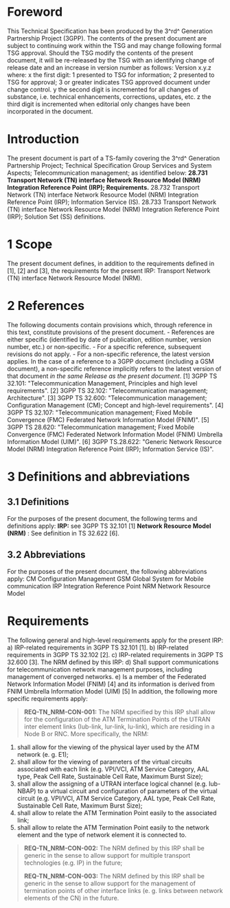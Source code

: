 # Foreword
This Technical Specification has been produced by the 3^rd^ Generation
Partnership Project (3GPP).
The contents of the present document are subject to continuing work within the
TSG and may change following formal TSG approval. Should the TSG modify the
contents of the present document, it will be re-released by the TSG with an
identifying change of release date and an increase in version number as
follows:
Version x.y.z
where:
x the first digit:
1 presented to TSG for information;
2 presented to TSG for approval;
3 or greater indicates TSG approved document under change control.
y the second digit is incremented for all changes of substance, i.e. technical
enhancements, corrections, updates, etc.
z the third digit is incremented when editorial only changes have been
incorporated in the document.
# Introduction
The present document is part of a TS-family covering the 3^rd^ Generation
Partnership Project; Technical Specification Group Services and System
Aspects; Telecommunication management; as identified below:
**28.731 Transport Network (TN) interface Network Resource Model (NRM)
Integration Reference Point (IRP); Requirements.**
28.732 Transport Network (TN) interface Network Resource Model (NRM)
Integration Reference Point (IRP); Information Service (IS).
28.733 Transport Network (TN) interface Network Resource Model (NRM)
Integration Reference Point (IRP); Solution Set (SS) definitions.
# 1 Scope
The present document defines, in addition to the requirements defined in [1],
[2] and [3], the requirements for the present IRP: Transport Network (TN)
interface Network Resource Model (NRM).
# 2 References
The following documents contain provisions which, through reference in this
text, constitute provisions of the present document.
\- References are either specific (identified by date of publication, edition
number, version number, etc.) or non‑specific.
\- For a specific reference, subsequent revisions do not apply.
\- For a non-specific reference, the latest version applies. In the case of a
reference to a 3GPP document (including a GSM document), a non-specific
reference implicitly refers to the latest version of that document _in the
same Release as the present document_.
[1] 3GPP TS 32.101: \"Telecommunication Management, Principles and high level
requirements\".
[2] 3GPP TS 32.102: \"Telecommunication management; Architecture\".
[3] 3GPP TS 32.600: \"Telecommunication management; Configuration Management
(CM); Concept and high-level requirements\".
[4] 3GPP TS 32.107: \"Telecommunication management; Fixed Mobile Convergence
(FMC) Federated Network Information Model (FNIM)\".
[5] 3GPP TS 28.620: \"Telecommunication management; Fixed Mobile Convergence
(FMC) Federated Network Information Model (FNIM) Umbrella Information Model
(UIM)\".
[6] 3GPP TS.28.622: "Generic Network Resource Model (NRM) Integration
Reference Point (IRP); Information Service (IS)".
# 3 Definitions and abbreviations
## 3.1 Definitions
For the purposes of the present document, the following terms and definitions
apply:
**IRP:** see 3GPP TS 32.101 [1]
**Network Resource Model (NRM)** : See definition in TS 32.622 [6].
## 3.2 Abbreviations
For the purposes of the present document, the following abbreviations apply:
CM Configuration Management
GSM Global System for Mobile communication
IRP Integration Reference Point
NRM Network Resource Model
# Requirements
The following general and high-level requirements apply for the present IRP:
a) IRP-related requirements in 3GPP TS 32.101 [1].
b) IRP-related requirements in 3GPP TS 32.102 [2].
c) IRP-related requirements in 3GPP TS 32.600 [3].
The NRM defined by this IRP:
d) Shall support communications for telecommunication network management
purposes, including management of converged networks.
e) Is a member of the Federated Network Information Model (FNIM) [4] and its
information is derived from FNIM Umbrella Information Model (UIM) [5]
In addition, the following more specific requirements apply:
> **REQ-TN_NRM-CON-001:** The NRM specified by this IRP shall allow for the
> configuration of the ATM Termination Points of the UTRAN inter element links
> (Iub-link, Iur-link, Iu-link), which are residing in a Node B or RNC. More
> specifically, the NRM:
1) shall allow for the viewing of the physical layer used by the ATM network
(e. g. E1);
2) shall allow for the viewing of parameters of the virtual circuits
associated with each link (e.g. VPI/VCI, ATM Service Category, AAL type, Peak
Cell Rate, Sustainable Cell Rate, Maximum Burst Size);
3) shall allow the assigning of a UTRAN interface logical channel (e.g. Iub-
NBAP) to a virtual circuit and configuration of parameters of the virtual
circuit (e.g. VPI/VCI, ATM Service Category, AAL type, Peak Cell Rate,
Sustainable Cell Rate, Maximum Burst Size);
4) shall allow to relate the ATM Termination Point easily to the associated
link;
5) shall allow to relate the ATM Termination Point easily to the network
element and the type of network element it is connected to.
> **REQ-TN_NRM-CON-002:** The NRM defined by this IRP shall be generic in the
> sense to allow support for multiple transport technologies (e.g. IP) in the
> future;
>
> **REQ-TN_NRM-CON-003:** The NRM defined by this IRP shall be generic in the
> sense to allow support for the management of termination points of other
> interface links (e. g. links between network elements of the CN) in the
> future.
#